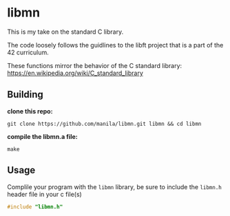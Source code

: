 # libmn

This is my take on the standard C library.

The code loosely follows the guidlines to the libft project that is a part of the 42 curriculum.

These functions mirror the behavior of the C standard library:
https://en.wikipedia.org/wiki/C_standard_library

## Building

**clone this repo:**
```shell
git clone https://github.com/manila/libmn.git libmn && cd libmn
```

**compile the libmn.a file:**
```
make
```

## Usage

Complile your program with the ```libmn``` library,
be sure to include the ```libmn.h``` header file in your c file(s)

```c
#include "libmn.h"
```
